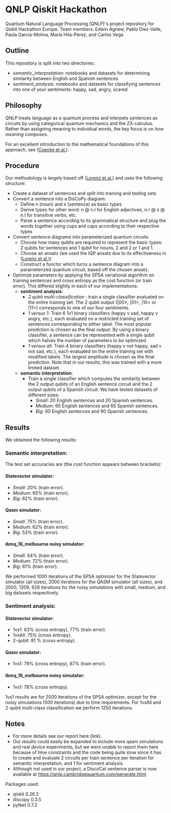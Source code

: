 # QNLP Qiskit Hackathon
Quantum Natural Language Processing (QNLP)'s project repository for Qiskit Hackathon Europe. Team members: Edwin Agnew, Pablo Díez-Valle, Paula García-Molina, María Hita-Pérez,  and Carlos Vega

## Outline
This repository is split into two directories:
- *semantic_interpretation*: notebooks and datasets for determining similarity between English and Spanish sentences
- *sentiment_analysis*: notebooks and datasets for classifying sentences into one of your sentiments: happy, sad, angry, scared 

## Philosophy
QNLP treats language as a quantum process and interpets sentences as circuits by using categorical quantum mechanics and the ZX-calculus. Rather than assigning meaning to individual words, the key focus is on *how meaning composes*. 

For an excellent introduction to the mathematical foundations of this approach, see ([Coecke et al.](https://arxiv.org/abs/2012.03755)).

## Procedure
Our methodology is largely based off ([Lorenz et al.](https://arxiv.org/abs/2102.12846)) and uses the following structure:
- Create a dataset of sentences and split into training and testing sets
- Convert a sentence into a DisCoPy diagram:
  - Define n (noun) and s (sentence) as basic types 
  - Derive types for other word: n @ n.l for English adjectives, n.r @ s @ n.l for transitive verbs, etc.
  - Parse a sentence according to its grammatical structure and plug the words together using cups and caps according to their respective types
- Convert sentence diagrams into parameterized quantum circuits
  - Choose how many qubits are required to represent the basic types: 2 qubits for sentences and 1 qubit for nouns, 2 and 2 or 1 and 1.
  - Choose an ansatz (we used the IQP ansatz due to its effectiveness in ([Lorenz et al.](https://arxiv.org/abs/2102.12846)))
  - Construct a functor which turns a sentence diagram into a parameterized quantum circuit, based off the chosen ansatz. 
- Optimize parameters by applying the SPSA variational algorithm on training sentences and cross entropy as the cost function (or train error). This differed slightly in each of our implementations:
  - **sentiment analysis**:
    - *2 qubit multi-classification* : train a single classifier evaluated on the entire training set. The 2 qubit output (|00>, |01>, |10> or |11>) corresponds to one of our four sentiments. 
    - *1 versus 1*: Train 6 1v1 binary classifiers (happy v sad, happy v angry, etc.), each evaluated on a restricted training set of sentences corresponding to either label. The most popular prediction is chosen as the final output. By using a binary classifier, a sentence can be represented with a single qubit which halves the number of parameters to be optimized.
    - *1 versus all*: Train 4 binary classifiers (happy v not happy, sad v not sad, etc.), each evaluated on the entire training set with modified labels. The largest amplitude is chosen as the final prediction. Note that in our results, this was trained with a more limited dataset.
  - **semantic interpretation**:
    - Train a single classifier which computes the similarity between the 2 output qubits of an English sentence circuit and the 2 output qubits of a Spanish circuit. We have tested datasets of different sizes:
      - *Small*: 20 English sentences and 20 Spanish sentences.
      - *Medium*: 65 English sentences and 65 Spanish sentences.
      - *Big*: 90 English sentences and 90 Spanish sentences.   

## Results
We obtained the following results:
### Semantic interpretation: 
The test set accuracies are (the cost function appears between brackets):
#### Statevector simulator:
- *Small*: 20% (train error).
- *Medium*: 65% (train error).
- *Big*:  62% (train error).
#### Qasm simulator:
- *Small*: 75% (train error).
- *Medium*: 62% (train error).
- *Big*:  53% (train error).
#### ibmq_16_melbourne noisy simulator:
- *Small*: 64% (train error).
- *Medium*: 72% (train error).
- *Big*:  61% (train error).

We performed 1000 iterations of the SPSA optimizer for the Statevector simulator (all sizes), 2000 iterations for the QASM simulator (all sizes), and 2000, 1309, 928 iterations for the noisy simulations with small, medium, and big datasets respectively.
### Sentiment analysis: 
#### Statevector simulator:
- 1vs1: 63% (cross entropy), 77% (train error).
- 1vsAll: 75% (cross entropy).
- 2-qubit: 81 % (cross entropy).
#### Qasm simulator:
- 1vs1: 79% (cross entropy), 87% (train error).
#### ibmq_16_melbourne noisy simulator:
- 1vs1: 78% (cross entropy).

1vs1 results are for 2000 iterations of the SPSA optimizer, except for the noisy simulations (500 iterations) due to time requirements. For 1vsAll and 2-qubit multi-class classification we perform 1250 iterations.

## Notes

- For more details see our report here (link).
- Our results could easily be expanded to include more qasm simulations and real device experiments, but we were unable to report them here because of time constraints and the code being quite slow since it has to create and evaluate 2 circuits per train sentence per iteration for semantic interpretation, and 1 for sentiment analysis.
- Although not used in our project, a DiscoCat sentence parser is now available at https://qnlp.cambridgequantum.com/generate.html


Packages used:
- qiskit 0.26.2
- discopy 0.3.5
- pytket 0.7.2
